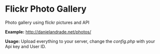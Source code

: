 Flickr Photo Gallery
==============

Photo gallery using flickr pictures and API

**Example:** http://danielandrade.net/photos/

**Usage:**
Upload everything to your server, change the *config.php* with your Api key and User ID.
